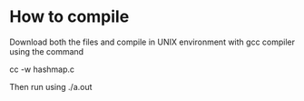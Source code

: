 How to compile
==============
Download both the files and compile in UNIX environment with gcc compiler using the command

cc -w hashmap.c

Then run using
./a.out
